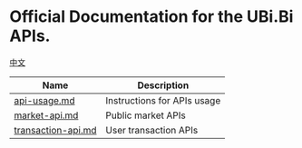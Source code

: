 # Official Documentation for the UBi.Bi APIs.
[中文](./README_CN.md)

Name | Description
------------ | ------------ 
[api-usage.md](./api-usage.md) | Instructions for APIs usage
[market-api.md](./market-api.md) | Public market APIs
[transaction-api.md](./transaction-api.md) | User transaction APIs 

